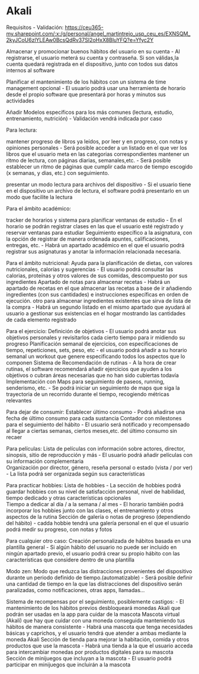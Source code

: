 # Akali
Requisitos - Validación:
https://ceu365-my.sharepoint.com/:x:/g/personal/angel_martintrejo_usp_ceu_es/EXNSQM_2kyJCoU6zlYLEAw0BcsQdRv37SI2oHxX8BluYFQ?e=Yfyc2Y

Almacenar y promocionar buenos hábitos del usuario en su cuenta - Al registrarse, el usuario meterá su cuenta y contraseña. Si son válidas,la cuenta quedará registrada en el dispositivo, junto con todos sus datos 
internos al software

Planificar el mantenimiento de los hábitos con un sistema de time management opcional - El usuario podrá usar una herramienta de horario desde el propio software que presentará por horas y minutos sus actividades

Añadir Modelos específicos para los más comunes (lectura, estudio, entrenamiento, nutrición) - Validación vendrá indicada por caso

Para lectura:

mantener progreso de libros ya leídos, por leer y en progreso, con notas y opiniones personales - Será posible acceder a un listado en el que ver los libros que el usuario meta en las categorias correspondientes
mantener un ritmo de lectura, con páginas diarias, semanales,etc. - Será posible establecer un ritmo de páginas que cumplir cada marco de tiempo escogido (x semanas, y dias, etc.) con seguimiento. 

presentar un modo lectura para archivos del dispositivo - Si el usuario tiene en el dispositivo un archivo de lectura, el software podrá presentarlo en un modo que facilite la lectura

Para el ámbito académico:

tracker de horarios y sistema para planificar ventanas de estudio - En el horario se podrán registrar clases en las que el usuario esté registrado y reservar ventanas para estudiar
Seguimiento específico a la asignatura, con la opción de registrar de manera ordenada apuntes, calificaciones, entregas, etc. - Habrá un apartado académico en el que el usuario podrá registrar sus asignaturas y anotar la información relacionada necesaria.

Para el ámbito nutricional:
Ayuda para la planificación de dietas, con valores nutricionales, calorías y sugerencias - El usuario podrá consultar las calorias, proteínas y otros valores de sus comidas, descompuesto por sus ingredientes
Apartado de notas para almacenar recetas - Habrá un apartado de recetas en el que almacenar las recetas a base de ir añadiendo ingredientes (con sus cantidades) e instrucciones específicas en orden de ejecución.
otro para almacenar ingredientes existentes que sirva de lista de la compra - Habrá un segundo listado en el mismo apartado que ayudará al usuario a gestionar sus existencias en el hogar mostrando las cantidades de cada elemento registrado


Para el ejercicio:
Definición de objetivos - El usuario podrá anotar sus objetivos personales y revisitarlos cada cierto tiempo para ir midiendo su progreso
Planificación semanal de ejercicios, con especificaciones de tiempo, repeticiones, sets, peso, etc - el usuario podrá añadir a su horario semanal un workout que genere especificando todos los aspectos que lo componen
Sistema de Recomendación de rutinas - A la hora de crear rutinas, el software recomendará añadir ejercicios que ayuden a los objetivos o cubran áreas necesarias que no han sido cubiertas todavía
Implementación con Maps para seguimiento de paseos, running, senderismo, etc. - Se podrá iniciar un seguimiento de maps que siga la trayectoria de un recorrido durante el tiempo, recogiendo métricas relevantes

Para dejar de consumir:
Establecer último consumo - Podrá añadirse una fecha de último consumo para cada sustancia 
Contador con milestones para el seguimiento del hábito - El usuario será notificado y recompensado al llegar a ciertas semanas, ciertos meses,etc. del último consumo sin recaer

Para películas:
Lista de películas con información sobre actores, director, sinopsis, sitio de reproducción y más - El usuario podrá añadir películas con su información complementaria  
Organización por director, género, reseña personal o estado (vista / por ver) - La lista podrá ser organizada según sus características


Para practicar hobbies:
Lista de hobbies - La sección de hobbies podrá guardar hobbies con su nivel de satisfacción personal, nivel de habilidad, tiempo dedicado y otras características opcionales  
Tiempo a dedicar al día / a la semana / al mes - El horario también podrá incorporar los hobbies junto con las clases, el entrenamiento y otros aspectos de la rutina
Sección de galería o notas de progreso (dependiendo del hábito) - cadda hobbie tendrá una galería personal en el que el usuario podrá medir su progreso, con notas y fotos  

Para cualquier otro caso:
Creación personalizada de hábitos basada en una plantilla general - Si algún hábito del usuario no puede ser incluido en ningún apartado previo, el usuario podrá crear su propio hábito con las características que considere dentro de una plantilla 

Modo zen:
Modo que reduzca las distracciones provenientes del dispositivo durante un periodo definido de tiempo.(automatizable) - Será posible definir una cantidad de tiempo en la que las distracciones del dispositivo serán paralizadas, como notificaciones, otras apps, llamadas... 

Sistema de recompensas por el seguimiento, posiblemente castigos: - El mantenimiento de los hábitos previos desbloqueará monedas Akali que podrán ser usadas en la app para cuidar de la mascota
Mascota virtual (Akali) que hay que cuidar con una moneda conseguida manteniendo tus hábitos de manera consistente - Habrá una mascota que tenga necesidades básicas y caprichos, y el usuario tendrá que atender a ambas mediante la moneda Akali
Sección de tienda para mejorar la habitación, comida y otros productos que use la mascota - Habrá una tienda a la que el usuario acceda para intercambiar monedas por productos digitales para su mascota
Sección de minijuegos que incluyan a la mascota - El usuario podrá participar en minijuegos que incluirán a la mascota

